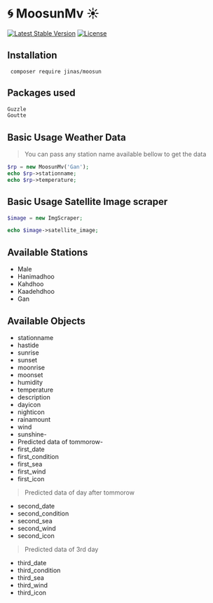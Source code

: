 # :cyclone: MoosunMv :sunny:

[![Latest Stable Version](https://poser.pugx.org/jinas/moosun/v/stable)](https://packagist.org/packages/jinas/moosun)
[![License](https://poser.pugx.org/jinas/moosun/license)](https://packagist.org/packages/jinas/moosun)

## Installation

```shell
 composer require jinas/moosun
```

## Packages used

```cmd
Guzzle
Goutte
```

## Basic Usage Weather Data

> You can pass any station name available bellow to get the data

```php
$rp = new MoosunMv('Gan');
echo $rp->stationname;
echo $rp->temperature;
```

## Basic Usage Satellite Image scraper

```php
$image = new ImgScraper;

echo $image->satellite_image;
```

## Available Stations

- Male
- Hanimadhoo
- Kahdhoo
- Kaadehdhoo
- Gan

## Available Objects

- stationname
- hastide
- sunrise
- sunset
- moonrise
- moonset
- humidity
- temperature
- description
- dayicon
- nighticon
- rainamount
- wind
- sunshine-
- Predicted data of tommorow-
- first_date
- first_condition
- first_sea
- first_wind
- first_icon

 > Predicted data of day after tommorow

- second_date
- second_condition
- second_sea
- second_wind
- second_icon

> Predicted data of 3rd day

- third_date
- third_condition
- third_sea
- third_wind
- third_icon
